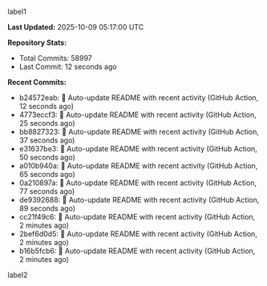 
label1 
<!-- ACTIVITY_START -->
**Last Updated:** 2025-10-09 05:17:00 UTC

**Repository Stats:**
- Total Commits: 58997
- Last Commit: 12 seconds ago

**Recent Commits:**
- b24572eab: 🤖 Auto-update README with recent activity (GitHub Action, 12 seconds ago)
- 4773eccf3: 🤖 Auto-update README with recent activity (GitHub Action, 25 seconds ago)
- bb8827323: 🤖 Auto-update README with recent activity (GitHub Action, 37 seconds ago)
- e31637be3: 🤖 Auto-update README with recent activity (GitHub Action, 50 seconds ago)
- a010b940a: 🤖 Auto-update README with recent activity (GitHub Action, 65 seconds ago)
- 0a210897a: 🤖 Auto-update README with recent activity (GitHub Action, 77 seconds ago)
- de9392688: 🤖 Auto-update README with recent activity (GitHub Action, 89 seconds ago)
- cc21f49c6: 🤖 Auto-update README with recent activity (GitHub Action, 2 minutes ago)
- 2bef6d0d5: 🤖 Auto-update README with recent activity (GitHub Action, 2 minutes ago)
- b16b5fcb6: 🤖 Auto-update README with recent activity (GitHub Action, 2 minutes ago)
<!-- ACTIVITY_END -->

label2
